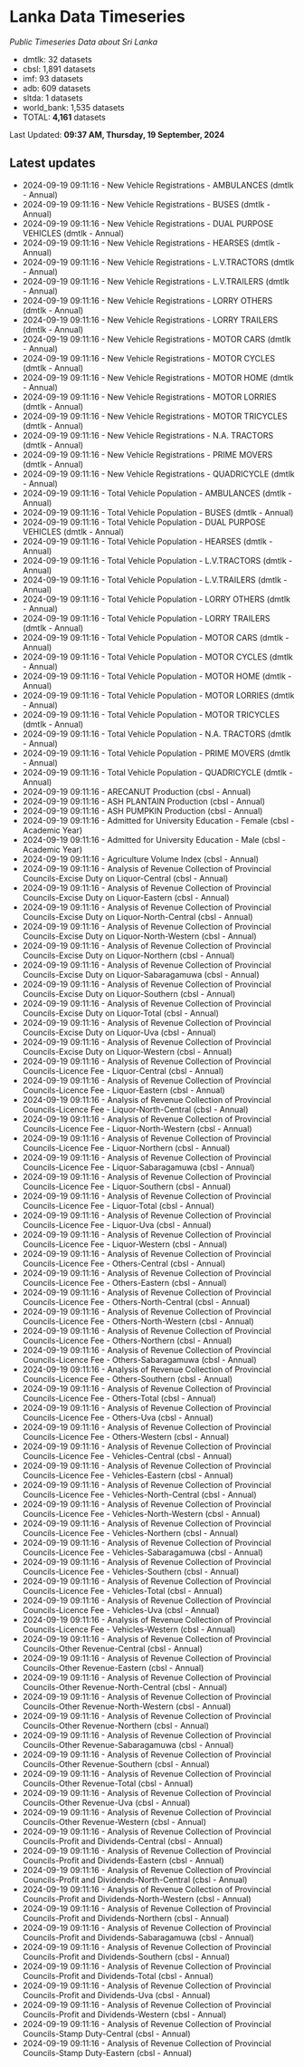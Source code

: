# Lanka Data Timeseries
*Public Timeseries Data about Sri Lanka*

* dmtlk: 32 datasets
* cbsl: 1,891 datasets
* imf: 93 datasets
* adb: 609 datasets
* sltda: 1 datasets
* world_bank: 1,535 datasets
* TOTAL: **4,161** datasets

Last Updated: **09:37 AM, Thursday, 19 September, 2024**

## Latest updates

* 2024-09-19 09:11:16 - New Vehicle Registrations - AMBULANCES (dmtlk - Annual)
* 2024-09-19 09:11:16 - New Vehicle Registrations - BUSES (dmtlk - Annual)
* 2024-09-19 09:11:16 - New Vehicle Registrations - DUAL PURPOSE VEHICLES (dmtlk - Annual)
* 2024-09-19 09:11:16 - New Vehicle Registrations - HEARSES (dmtlk - Annual)
* 2024-09-19 09:11:16 - New Vehicle Registrations - L.V.TRACTORS (dmtlk - Annual)
* 2024-09-19 09:11:16 - New Vehicle Registrations - L.V.TRAILERS (dmtlk - Annual)
* 2024-09-19 09:11:16 - New Vehicle Registrations - LORRY OTHERS (dmtlk - Annual)
* 2024-09-19 09:11:16 - New Vehicle Registrations - LORRY TRAILERS (dmtlk - Annual)
* 2024-09-19 09:11:16 - New Vehicle Registrations - MOTOR CARS (dmtlk - Annual)
* 2024-09-19 09:11:16 - New Vehicle Registrations - MOTOR CYCLES (dmtlk - Annual)
* 2024-09-19 09:11:16 - New Vehicle Registrations - MOTOR HOME (dmtlk - Annual)
* 2024-09-19 09:11:16 - New Vehicle Registrations - MOTOR LORRIES (dmtlk - Annual)
* 2024-09-19 09:11:16 - New Vehicle Registrations - MOTOR TRICYCLES (dmtlk - Annual)
* 2024-09-19 09:11:16 - New Vehicle Registrations - N.A. TRACTORS (dmtlk - Annual)
* 2024-09-19 09:11:16 - New Vehicle Registrations - PRIME MOVERS (dmtlk - Annual)
* 2024-09-19 09:11:16 - New Vehicle Registrations - QUADRICYCLE (dmtlk - Annual)
* 2024-09-19 09:11:16 - Total Vehicle Population - AMBULANCES (dmtlk - Annual)
* 2024-09-19 09:11:16 - Total Vehicle Population - BUSES (dmtlk - Annual)
* 2024-09-19 09:11:16 - Total Vehicle Population - DUAL PURPOSE VEHICLES (dmtlk - Annual)
* 2024-09-19 09:11:16 - Total Vehicle Population - HEARSES (dmtlk - Annual)
* 2024-09-19 09:11:16 - Total Vehicle Population - L.V.TRACTORS (dmtlk - Annual)
* 2024-09-19 09:11:16 - Total Vehicle Population - L.V.TRAILERS (dmtlk - Annual)
* 2024-09-19 09:11:16 - Total Vehicle Population - LORRY OTHERS (dmtlk - Annual)
* 2024-09-19 09:11:16 - Total Vehicle Population - LORRY TRAILERS (dmtlk - Annual)
* 2024-09-19 09:11:16 - Total Vehicle Population - MOTOR CARS (dmtlk - Annual)
* 2024-09-19 09:11:16 - Total Vehicle Population - MOTOR CYCLES (dmtlk - Annual)
* 2024-09-19 09:11:16 - Total Vehicle Population - MOTOR HOME (dmtlk - Annual)
* 2024-09-19 09:11:16 - Total Vehicle Population - MOTOR LORRIES (dmtlk - Annual)
* 2024-09-19 09:11:16 - Total Vehicle Population - MOTOR TRICYCLES (dmtlk - Annual)
* 2024-09-19 09:11:16 - Total Vehicle Population - N.A. TRACTORS (dmtlk - Annual)
* 2024-09-19 09:11:16 - Total Vehicle Population - PRIME MOVERS (dmtlk - Annual)
* 2024-09-19 09:11:16 - Total Vehicle Population - QUADRICYCLE (dmtlk - Annual)
* 2024-09-19 09:11:16 - ARECANUT Production (cbsl - Annual)
* 2024-09-19 09:11:16 - ASH PLANTAIN Production (cbsl - Annual)
* 2024-09-19 09:11:16 - ASH PUMPKIN Production (cbsl - Annual)
* 2024-09-19 09:11:16 - Admitted for University Education - Female (cbsl - Academic Year)
* 2024-09-19 09:11:16 - Admitted for University Education - Male (cbsl - Academic Year)
* 2024-09-19 09:11:16 - Agriculture Volume Index (cbsl - Annual)
* 2024-09-19 09:11:16 - Analysis of Revenue Collection of Provincial Councils-Excise Duty on Liquor-Central (cbsl - Annual)
* 2024-09-19 09:11:16 - Analysis of Revenue Collection of Provincial Councils-Excise Duty on Liquor-Eastern (cbsl - Annual)
* 2024-09-19 09:11:16 - Analysis of Revenue Collection of Provincial Councils-Excise Duty on Liquor-North-Central (cbsl - Annual)
* 2024-09-19 09:11:16 - Analysis of Revenue Collection of Provincial Councils-Excise Duty on Liquor-North-Western (cbsl - Annual)
* 2024-09-19 09:11:16 - Analysis of Revenue Collection of Provincial Councils-Excise Duty on Liquor-Northern (cbsl - Annual)
* 2024-09-19 09:11:16 - Analysis of Revenue Collection of Provincial Councils-Excise Duty on Liquor-Sabaragamuwa (cbsl - Annual)
* 2024-09-19 09:11:16 - Analysis of Revenue Collection of Provincial Councils-Excise Duty on Liquor-Southern (cbsl - Annual)
* 2024-09-19 09:11:16 - Analysis of Revenue Collection of Provincial Councils-Excise Duty on Liquor-Total (cbsl - Annual)
* 2024-09-19 09:11:16 - Analysis of Revenue Collection of Provincial Councils-Excise Duty on Liquor-Uva (cbsl - Annual)
* 2024-09-19 09:11:16 - Analysis of Revenue Collection of Provincial Councils-Excise Duty on Liquor-Western (cbsl - Annual)
* 2024-09-19 09:11:16 - Analysis of Revenue Collection of Provincial Councils-Licence Fee - Liquor-Central (cbsl - Annual)
* 2024-09-19 09:11:16 - Analysis of Revenue Collection of Provincial Councils-Licence Fee - Liquor-Eastern (cbsl - Annual)
* 2024-09-19 09:11:16 - Analysis of Revenue Collection of Provincial Councils-Licence Fee - Liquor-North-Central (cbsl - Annual)
* 2024-09-19 09:11:16 - Analysis of Revenue Collection of Provincial Councils-Licence Fee - Liquor-North-Western (cbsl - Annual)
* 2024-09-19 09:11:16 - Analysis of Revenue Collection of Provincial Councils-Licence Fee - Liquor-Northern (cbsl - Annual)
* 2024-09-19 09:11:16 - Analysis of Revenue Collection of Provincial Councils-Licence Fee - Liquor-Sabaragamuwa (cbsl - Annual)
* 2024-09-19 09:11:16 - Analysis of Revenue Collection of Provincial Councils-Licence Fee - Liquor-Southern (cbsl - Annual)
* 2024-09-19 09:11:16 - Analysis of Revenue Collection of Provincial Councils-Licence Fee - Liquor-Total (cbsl - Annual)
* 2024-09-19 09:11:16 - Analysis of Revenue Collection of Provincial Councils-Licence Fee - Liquor-Uva (cbsl - Annual)
* 2024-09-19 09:11:16 - Analysis of Revenue Collection of Provincial Councils-Licence Fee - Liquor-Western (cbsl - Annual)
* 2024-09-19 09:11:16 - Analysis of Revenue Collection of Provincial Councils-Licence Fee - Others-Central (cbsl - Annual)
* 2024-09-19 09:11:16 - Analysis of Revenue Collection of Provincial Councils-Licence Fee - Others-Eastern (cbsl - Annual)
* 2024-09-19 09:11:16 - Analysis of Revenue Collection of Provincial Councils-Licence Fee - Others-North-Central (cbsl - Annual)
* 2024-09-19 09:11:16 - Analysis of Revenue Collection of Provincial Councils-Licence Fee - Others-North-Western (cbsl - Annual)
* 2024-09-19 09:11:16 - Analysis of Revenue Collection of Provincial Councils-Licence Fee - Others-Northern (cbsl - Annual)
* 2024-09-19 09:11:16 - Analysis of Revenue Collection of Provincial Councils-Licence Fee - Others-Sabaragamuwa (cbsl - Annual)
* 2024-09-19 09:11:16 - Analysis of Revenue Collection of Provincial Councils-Licence Fee - Others-Southern (cbsl - Annual)
* 2024-09-19 09:11:16 - Analysis of Revenue Collection of Provincial Councils-Licence Fee - Others-Total (cbsl - Annual)
* 2024-09-19 09:11:16 - Analysis of Revenue Collection of Provincial Councils-Licence Fee - Others-Uva (cbsl - Annual)
* 2024-09-19 09:11:16 - Analysis of Revenue Collection of Provincial Councils-Licence Fee - Others-Western (cbsl - Annual)
* 2024-09-19 09:11:16 - Analysis of Revenue Collection of Provincial Councils-Licence Fee - Vehicles-Central (cbsl - Annual)
* 2024-09-19 09:11:16 - Analysis of Revenue Collection of Provincial Councils-Licence Fee - Vehicles-Eastern (cbsl - Annual)
* 2024-09-19 09:11:16 - Analysis of Revenue Collection of Provincial Councils-Licence Fee - Vehicles-North-Central (cbsl - Annual)
* 2024-09-19 09:11:16 - Analysis of Revenue Collection of Provincial Councils-Licence Fee - Vehicles-North-Western (cbsl - Annual)
* 2024-09-19 09:11:16 - Analysis of Revenue Collection of Provincial Councils-Licence Fee - Vehicles-Northern (cbsl - Annual)
* 2024-09-19 09:11:16 - Analysis of Revenue Collection of Provincial Councils-Licence Fee - Vehicles-Sabaragamuwa (cbsl - Annual)
* 2024-09-19 09:11:16 - Analysis of Revenue Collection of Provincial Councils-Licence Fee - Vehicles-Southern (cbsl - Annual)
* 2024-09-19 09:11:16 - Analysis of Revenue Collection of Provincial Councils-Licence Fee - Vehicles-Total (cbsl - Annual)
* 2024-09-19 09:11:16 - Analysis of Revenue Collection of Provincial Councils-Licence Fee - Vehicles-Uva (cbsl - Annual)
* 2024-09-19 09:11:16 - Analysis of Revenue Collection of Provincial Councils-Licence Fee - Vehicles-Western (cbsl - Annual)
* 2024-09-19 09:11:16 - Analysis of Revenue Collection of Provincial Councils-Other Revenue-Central (cbsl - Annual)
* 2024-09-19 09:11:16 - Analysis of Revenue Collection of Provincial Councils-Other Revenue-Eastern (cbsl - Annual)
* 2024-09-19 09:11:16 - Analysis of Revenue Collection of Provincial Councils-Other Revenue-North-Central (cbsl - Annual)
* 2024-09-19 09:11:16 - Analysis of Revenue Collection of Provincial Councils-Other Revenue-North-Western (cbsl - Annual)
* 2024-09-19 09:11:16 - Analysis of Revenue Collection of Provincial Councils-Other Revenue-Northern (cbsl - Annual)
* 2024-09-19 09:11:16 - Analysis of Revenue Collection of Provincial Councils-Other Revenue-Sabaragamuwa (cbsl - Annual)
* 2024-09-19 09:11:16 - Analysis of Revenue Collection of Provincial Councils-Other Revenue-Southern (cbsl - Annual)
* 2024-09-19 09:11:16 - Analysis of Revenue Collection of Provincial Councils-Other Revenue-Total (cbsl - Annual)
* 2024-09-19 09:11:16 - Analysis of Revenue Collection of Provincial Councils-Other Revenue-Uva (cbsl - Annual)
* 2024-09-19 09:11:16 - Analysis of Revenue Collection of Provincial Councils-Other Revenue-Western (cbsl - Annual)
* 2024-09-19 09:11:16 - Analysis of Revenue Collection of Provincial Councils-Profit and Dividends-Central (cbsl - Annual)
* 2024-09-19 09:11:16 - Analysis of Revenue Collection of Provincial Councils-Profit and Dividends-Eastern (cbsl - Annual)
* 2024-09-19 09:11:16 - Analysis of Revenue Collection of Provincial Councils-Profit and Dividends-North-Central (cbsl - Annual)
* 2024-09-19 09:11:16 - Analysis of Revenue Collection of Provincial Councils-Profit and Dividends-North-Western (cbsl - Annual)
* 2024-09-19 09:11:16 - Analysis of Revenue Collection of Provincial Councils-Profit and Dividends-Northern (cbsl - Annual)
* 2024-09-19 09:11:16 - Analysis of Revenue Collection of Provincial Councils-Profit and Dividends-Sabaragamuwa (cbsl - Annual)
* 2024-09-19 09:11:16 - Analysis of Revenue Collection of Provincial Councils-Profit and Dividends-Southern (cbsl - Annual)
* 2024-09-19 09:11:16 - Analysis of Revenue Collection of Provincial Councils-Profit and Dividends-Total (cbsl - Annual)
* 2024-09-19 09:11:16 - Analysis of Revenue Collection of Provincial Councils-Profit and Dividends-Uva (cbsl - Annual)
* 2024-09-19 09:11:16 - Analysis of Revenue Collection of Provincial Councils-Profit and Dividends-Western (cbsl - Annual)
* 2024-09-19 09:11:16 - Analysis of Revenue Collection of Provincial Councils-Stamp Duty-Central (cbsl - Annual)
* 2024-09-19 09:11:16 - Analysis of Revenue Collection of Provincial Councils-Stamp Duty-Eastern (cbsl - Annual)